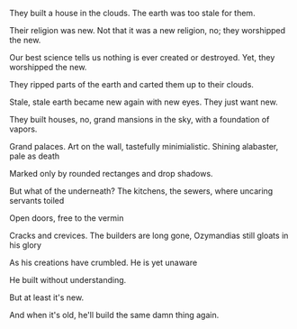 They built a house in the clouds. The earth was too stale for them.

Their religion was new. Not that it was a new religion, no; they worshipped the new.

Our best science tells us nothing is ever created or destroyed. Yet, they worshipped the new.

They ripped parts of the earth and carted them up to their clouds.

Stale, stale earth became new again with new eyes. They just want new.

They built houses, no, grand mansions in the sky, with a foundation of vapors.

Grand palaces. Art on the wall, tastefully minimialistic. Shining alabaster, pale as death

Marked only by rounded rectanges and drop shadows.

But what of the underneath? The kitchens, the sewers, where uncaring servants toiled

Open doors, free to the vermin

Cracks and crevices. The builders are long gone, Ozymandias still gloats in his glory

As his creations have crumbled. He is yet unaware

He built without understanding.

But at least it's new.

And when it's old, he'll build the same damn thing again.

